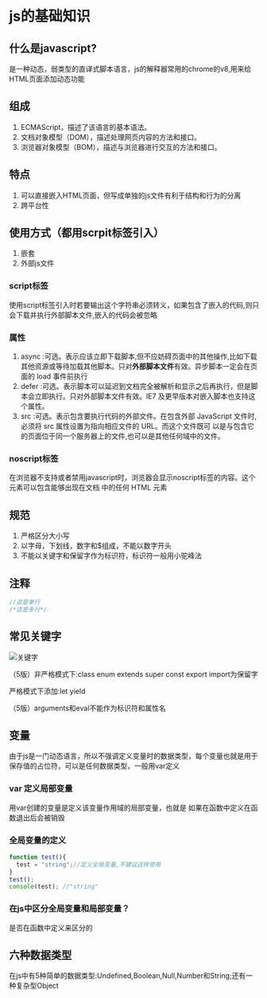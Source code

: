 # js的基础知识

## 什么是javascript?

是一种动态，弱类型的直译式脚本语言，js的解释器常用的chrome的v8,用来给HTML页面添加动态功能

## 组成

1. ECMAScript，描述了该语言的基本语法。
2. 文档对象模型（DOM），描述处理网页内容的方法和接口。
3. 浏览器对象模型（BOM），描述与浏览器进行交互的方法和接口。

## 特点

1. 可以直接嵌入HTML页面，但写成单独的js文件有利于结构和行为的分离
2. 跨平台性

## 使用方式（都用scrpit标签引入）

1. 嵌套
2. 外部js文件

### script标签

使用script标签引入时若要输出</script>这个字符串必须转义，如果包含了嵌入的代码,则只会下载并执行外部脚本文件,嵌入的代码会被忽略

### 属性

1. async :可选。表示应该立即下载脚本,但不应妨碍页面中的其他操作,比如下载其他资源或等待加载其他脚本。只对**外部脚本文件**有效。异步脚本一定会在页面的 load 事件前执行
2. defer :可选。表示脚本可以延迟到文档完全被解析和显示之后再执行，但是脚本会立即执行。只对外部脚本文件有效。IE7 及更早版本对嵌入脚本也支持这个属性。
3. src :可选。表示包含要执行代码的外部文件。在包含外部 JavaScript 文件时,必须将 src 属性设置为指向相应文件的 URL。而这个文件既可
以是与包含它的页面位于同一个服务器上的文件,也可以是其他任何域中的文件。


### noscript标签

在浏览器不支持或者禁用javascript时，浏览器会显示noscript标签的内容。这个元素可以包含能够出现在文档 <body> 中的任何 HTML 元素


## 规范

1. 严格区分大小写
2. 以字母，下划线，数字和$组成，不能以数字开头
3. 不能以关键字和保留字作为标识符，标识符一般用小驼峰法

## 注释

```js
//这是单行
/*这是多行*/
```

## 常见关键字

![关键字](https://nts.newbieol.com/static/k111/%E5%89%8D%E7%AB%AF%E5%9F%BA%E7%A1%80%E7%9F%A5%E8%AF%86/class-005/image/keywords.png)

（5版）非严格模式下:class enum  extends super  const export import为保留字

严格模式下添加:let yield

（5版）arguments和eval不能作为标识符和属性名

## 变量

由于js是一门动态语言，所以不强调定义变量时的数据类型，每个变量也就是用于保存值的占位符，可以是任何数据类型，一般用var定义

### var 定义局部变量

用var创建的变量是定义该变量作用域的局部变量，也就是 如果在函数中定义在函数退出后会被销毁

### 全局变量的定义

```js
function test(){
  test = "string";//定义全局变量,不建议这样使用
}
test();
console(test); //"string"
```

### 在js中区分全局变量和局部变量？

是否在函数中定义来区分的

## 六种数据类型

在js中有5种简单的数据类型:Undefined,Boolean,Null,Number和String;还有一种复杂型Object



### 

